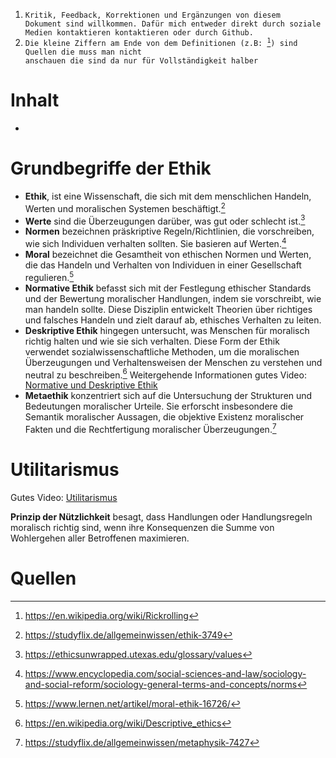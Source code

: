 1. <code>Kritik, Feedback, Korrektionen und Ergänzungen von diesem Dokument sind willkommen. Dafür mich entweder direkt durch soziale Medien kontaktieren kontaktieren oder durch Github.</code>
2. <code>Die kleine Ziffern am Ende von dem Definitionen (z.B: [^0]) sind Quellen die muss man nicht anschauen die sind da nur für Vollständigkeit halber </code>
# Inhalt
-
# Grundbegriffe der Ethik

- **Ethik**, ist eine Wissenschaft, die sich mit dem menschlichen Handeln, Werten und moralischen Systemen beschäftigt.[^1]
- **Werte** sind die Überzeugungen darüber, was gut oder schlecht ist.[^2]
- **Normen** bezeichnen präskriptive Regeln/Richtlinien, die vorschreiben, wie sich Individuen verhalten sollten. Sie basieren auf Werten.[^3]
- **Moral** bezeichnet die Gesamtheit von ethischen Normen und Werten, die das Handeln und Verhalten von Individuen in einer Gesellschaft regulieren.[^4]
- **Normative Ethik** befasst sich mit der Festlegung ethischer Standards und der Bewertung moralischer Handlungen, indem sie vorschreibt, wie man handeln sollte. Diese Disziplin entwickelt Theorien über richtiges und falsches Handeln und zielt darauf ab, ethisches Verhalten zu leiten.
- **Deskriptive Ethik** hingegen untersucht, was Menschen für moralisch richtig halten und wie sie sich verhalten. Diese Form der Ethik verwendet sozialwissenschaftliche Methoden, um die moralischen Überzeugungen und Verhaltensweisen der Menschen zu verstehen und neutral zu beschreiben.[^5] Weitergehende Informationen gutes Video: [Normative und Deskriptive Ethik](https://www.youtube.com/watch?v=1X6R8ze7O0I&list=PL7YPshZMeLIazts4sq6UQ2kpjsUxhHaBd&index=25)
- **Metaethik** konzentriert sich auf die Untersuchung der Strukturen und Bedeutungen moralischer Urteile. Sie erforscht insbesondere die Semantik moralischer Aussagen, die objektive Existenz moralischer Fakten und die Rechtfertigung moralischer Überzeugungen.[^6]


# Utilitarismus
Gutes Video: [Utilitarismus](https://www.youtube.com/watch?v=03ESwNlyG8k&list=PL7YPshZMeLIazts4sq6UQ2kpjsUxhHaBd&index=1)

**Prinzip der Nützlichkeit** besagt, dass Handlungen oder Handlungsregeln moralisch richtig sind, wenn ihre Konsequenzen die Summe von Wohlergehen aller Betroffenen maximieren.

# Quellen
[^0]: https://en.wikipedia.org/wiki/Rickrolling
[^1]: https://studyflix.de/allgemeinwissen/ethik-3749
[^2]: https://ethicsunwrapped.utexas.edu/glossary/values
[^3]: https://www.encyclopedia.com/social-sciences-and-law/sociology-and-social-reform/sociology-general-terms-and-concepts/norms
[^4]: https://www.lernen.net/artikel/moral-ethik-16726/
[^5]: https://en.wikipedia.org/wiki/Descriptive_ethics
[^6]: https://studyflix.de/allgemeinwissen/metaphysik-7427





